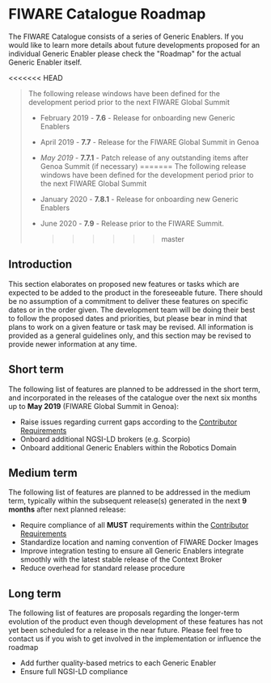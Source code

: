 # FIWARE Catalogue Roadmap

The FIWARE Catalogue consists of a series of Generic Enablers. If you would like to learn more details about future
developments proposed for an individual Generic Enabler please check the "Roadmap" for the actual Generic Enabler
itself.

<<<<<<< HEAD

> The following release windows have been defined for the development period prior to the next FIWARE Global Summit
>
> -   February 2019 - **7.6** - Release for onboarding new Generic Enablers
> -   April 2019 - **7.7** - Release for the FIWARE Global Summit in Genoa
> -   _May 2019_ - **7.7.1** - Patch release of any outstanding items after Genoa Summit (if necessary) ======= The
>     following release windows have been defined for the development period prior to the next FIWARE Global Summit
>
> -   January 2020 - **7.8.1** - Release for onboarding new Generic Enablers
> -   June 2020 - **7.9** - Release prior to the FIWARE Summit.
>     > > > > > > master

## Introduction

This section elaborates on proposed new features or tasks which are expected to be added to the product in the
foreseeable future. There should be no assumption of a commitment to deliver these features on specific dates or in the
order given. The development team will be doing their best to follow the proposed dates and priorities, but please bear
in mind that plans to work on a given feature or task may be revised. All information is provided as a general
guidelines only, and this section may be revised to provide newer information at any time.

## Short term

The following list of features are planned to be addressed in the short term, and incorporated in the releases of the
catalogue over the next six months up to **May 2019** (FIWARE Global Summit in Genoa):

-   Raise issues regarding current gaps according to the [Contributor Requirements](https://fiware-requirements.rtfd.io)
-   Onboard additional NGSI-LD brokers (e.g. Scorpio)
-   Onboard additional Generic Enablers within the Robotics Domain

## Medium term

The following list of features are planned to be addressed in the medium term, typically within the subsequent
release(s) generated in the next **9 months** after next planned release:

-   Require compliance of all **MUST** requirements within the
    [Contributor Requirements](https://fiware-requirements.rtfd.io)
-   Standardize location and naming convention of FIWARE Docker Images
-   Improve integration testing to ensure all Generic Enablers integrate smoothly with the latest stable release of the
    Context Broker
-   Reduce overhead for standard release procedure

## Long term

The following list of features are proposals regarding the longer-term evolution of the product even though development
of these features has not yet been scheduled for a release in the near future. Please feel free to contact us if you
wish to get involved in the implementation or influence the roadmap

-   Add further quality-based metrics to each Generic Enabler
-   Ensure full NGSI-LD compliance
